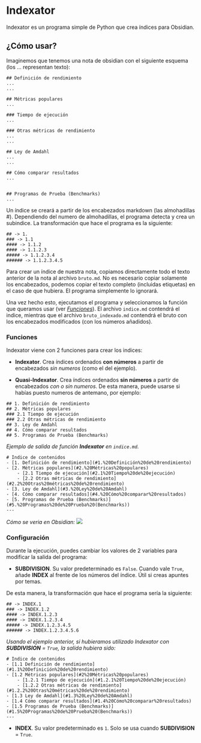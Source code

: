 # Indexator

Indexator es un programa simple de Python que crea índices para Obsidian.

## ¿Cómo usar?
Imaginemos que tenemos una nota de obsidian con el siguiente esquema (los ... representan texto):

```
## Definición de rendimiento
...
...

## Métricas populares
...

### Tiempo de ejecución
...

### Otras métricas de rendimiento
...
...

## Ley de Amdahl
...
...

## Cómo comparar resultados
...


## Programas de Prueba (Benchmarks)
...

```
Un índice se creará a partir de los encabezados markdown (las almohadillas #). Dependiendo del numero de almohadillas, el programa detecta y crea un subindice. La transformación que hace el programa es la siguiente:
```
## -> 1.
### -> 1.1
#### -> 1.1.2
#### -> 1.1.2.3
##### -> 1.1.2.3.4
###### -> 1.1.2.3.4.5
```

Para crear un índice de nuestra nota, copiamos directamente todo el texto anterior de la nota al archivo `bruto.md`. No es necesario copiar solamente los encabezados, podemos copiar el texto completo (incluidas etiquetas) en el caso de que hubiera. El programa simplemente lo ignorará.

Una vez hecho esto, ejecutamos el programa y seleccionamos la función que queramos usar (ver [_Funciones_](#Funciones)). El archivo `indice.md` contendrá el indice, mientras que el archivo `bruto_indexado.md` contendrá el bruto con los encabezados modificados (con los números añadidos).


### Funciones

Indexator viene con 2 funciones para crear los indices:
- **Indexator**. Crea índices ordenados **con números** a partir de encabezados _sin numeros_ (como el del ejemplo).

- **Quasi-Indexator**. Crea índices ordenados **sin números** a partir de encabezados _con o sin numeros_. De esta manera, puede usarse si habías puesto numeros de antemano, por ejemplo:
```
## 1. Definición de rendimiento
## 2. Métricas populares
### 2.1 Tiempo de ejecución
### 2.2 Otras métricas de rendimiento
## 3. Ley de Amdahl
## 4. Cómo comparar resultados
## 5. Programas de Prueba (Benchmarks)
```

_Ejemplo de salida de función **Indexator** en `indice.md`._
```
# Índice de contenidos
- [1. Definición de rendimiento](#1.%20Definición%20de%20rendimiento)
- [2. Métricas populares](#2.%20Métricas%20populares)
	- [2.1 Tiempo de ejecución](#2.1%20Tiempo%20de%20ejecución)
	- [2.2 Otras métricas de rendimiento](#2.2%20Otras%20métricas%20de%20rendimiento)
- [3. Ley de Amdahl](#3.%20Ley%20de%20Amdahl)
- [4. Cómo comparar resultados](#4.%20Cómo%20comparar%20resultados)
- [5. Programas de Prueba (Benchmarks)](#5.%20Programas%20de%20Prueba%20(Benchmarks))
---
```
_Cómo se veria en Obsidian:_
![](https://github.com/D4nivi/Indexator/img/Ejemplo%20salida%20indexator.png)

### Configuración

Durante la ejecución, puedes cambiar los valores de 2 variables para modificar la salida del programa:
- **SUBDIVISION**. Su valor predeterminado es `False`. Cuando vale `True`, añade **INDEX** al frente de los números del índice. Útil si creas apuntes por temas.

De esta manera, la transformación que hace el programa sería la siguiente:
```
## -> INDEX.1
### -> INDEX.1.2
#### -> INDEX.1.2.3
#### -> INDEX.1.2.3.4
##### -> INDEX.1.2.3.4.5
###### -> INDEX.1.2.3.4.5.6
```

_Usando el ejemplo anterior, si hubieramos utilizado Indexator con **SUBDIVISION** = `True`, la salida hubiera sido:_
```
# Índice de contenidos
- [1.1 Definición de rendimiento](#1.1%20Definición%20de%20rendimiento)
- [1.2 Métricas populares](#2%20Métricas%20populares)
	- [1.2.1 Tiempo de ejecución](#1.2.1%20Tiempo%20de%20ejecución)
	- [1.2.2 Otras métricas de rendimiento](#1.2.2%20Otras%20métricas%20de%20rendimiento)
- [1.3 Ley de Amdahl](#1.3%20Ley%20de%20Amdahl)
- [1.4 Cómo comparar resultados](#1.4%20Cómo%20comparar%20resultados)
- [1.5 Programas de Prueba (Benchmarks)](#1.5%20Programas%20de%20Prueba%20(Benchmarks))
---
```

- **INDEX**. Su valor predeterminado es `1`. Solo se usa cuando **SUBDIVISION** = `True`.


